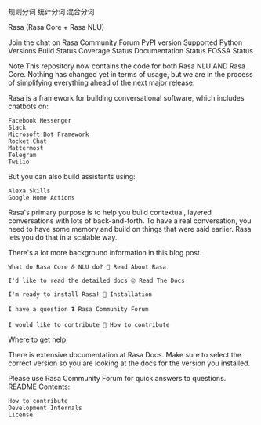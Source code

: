 

规则分词
统计分词
混合分词


Rasa (Rasa Core + Rasa NLU)

Join the chat on Rasa Community Forum PyPI version Supported Python Versions Build Status Coverage Status Documentation Status FOSSA Status

Note This repository now contains the code for both Rasa NLU AND Rasa Core. Nothing has changed yet in terms of usage, but we are in the process of simplifying everything ahead of the next major release.

Rasa is a framework for building conversational software, which includes chatbots on:

    Facebook Messenger
    Slack
    Microsoft Bot Framework
    Rocket.Chat
    Mattermost
    Telegram
    Twilio

But you can also build assistants using:

    Alexa Skills
    Google Home Actions

Rasa's primary purpose is to help you build contextual, layered conversations with lots of back-and-forth. To have a real conversation, you need to have some memory and build on things that were said earlier. Rasa lets you do that in a scalable way.

There's a lot more background information in this blog post.

    What do Rasa Core & NLU do? 🤔 Read About Rasa

    I'd like to read the detailed docs 🤓 Read The Docs

    I'm ready to install Rasa! 🚀 Installation

    I have a question ❓ Rasa Community Forum

    I would like to contribute 🤗 How to contribute

Where to get help

There is extensive documentation at Rasa Docs. Make sure to select the correct version so you are looking at the docs for the version you installed.

Please use Rasa Community Forum for quick answers to questions.
README Contents:

    How to contribute
    Development Internals
    License
